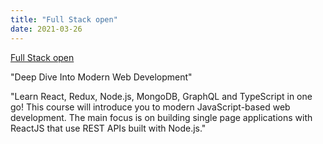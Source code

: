 ```yaml
---
title: "Full Stack open"
date: 2021-03-26
---
```


[Full Stack open](https://fullstackopen.com/en/)

"Deep Dive Into Modern Web Development"

"Learn React, Redux, Node.js, MongoDB, GraphQL and TypeScript in one go! This course will introduce you to modern JavaScript-based web development. The main focus is on building single page applications with ReactJS that use REST APIs built with Node.js."
